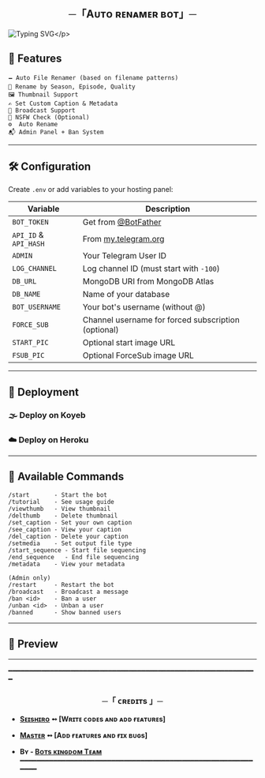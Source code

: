 <h2 align="center">
  ─「Aᴜᴛᴏ ʀᴇɴᴀᴍᴇʀ ʙᴏᴛ」─
</h2>


![Typing SVG](https://readme-typing-svg.herokuapp.com/?lines=Tʜɪs+ɪs+ᴀ+ᴀᴜᴛᴏ+ʀᴇɴᴀᴍᴇʀ+ʙᴏᴛ!+ᴡɪᴛʜ+ᴀᴅᴠᴀɴᴄᴇ+ғᴇᴀᴛᴜʀᴇs;ᴄʀᴇᴀᴛᴇᴅ+ʙʏ+Bᴏᴛs+ᴋɪɴɢᴅᴏᴍ+Tᴇᴀᴍ!)</p>
</p>

## 🧹 Features

```
🗕️ Auto File Renamer (based on filename patterns)
📁 Rename by Season, Episode, Quality
🖼️ Thumbnail Support
✍️ Set Custom Caption & Metadata
📡 Broadcast Support
🚫 NSFW Check (Optional)
⚙️  Auto Rename 
📬 Admin Panel + Ban System
```

---

## 🛠️ Configuration

Create `.env` or add variables to your hosting panel:

| Variable              | Description                                         |
| --------------------- | --------------------------------------------------- |
| `BOT_TOKEN`           | Get from [@BotFather](https://t.me/BotFather)       |
| `API_ID` & `API_HASH` | From [my.telegram.org](https://my.telegram.org)     |
| `ADMIN`               | Your Telegram User ID                               |
| `LOG_CHANNEL`         | Log channel ID (must start with `-100`)             |
| `DB_URL`              | MongoDB URI from MongoDB Atlas                      |
| `DB_NAME`             | Name of your database                               |
| `BOT_USERNAME`        | Your bot's username (without @)                     |
| `FORCE_SUB`           | Channel username for forced subscription (optional) |
| `START_PIC`           | Optional start image URL                            |
| `FSUB_PIC`            | Optional ForceSub image URL                         |

---

## 🚀 Deployment

### 🌫️ Deploy on Koyeb

### ☁️ Deploy on Heroku

---

## 🧾 Available Commands

```
/start       - Start the bot
/tutorial    - See usage guide
/viewthumb   - View thumbnail
/delthumb    - Delete thumbnail
/set_caption - Set your own caption
/see_caption - View your caption
/del_caption - Delete your caption
/setmedia    - Set output file type
/start_sequence - Start file sequencing
/end_sequence   - End file sequencing
/metadata    - View your metadata

(Admin only)
/restart     - Restart the bot
/broadcast   - Broadcast a message
/ban <id>    - Ban a user
/unban <id>  - Unban a user
/banned      - Show banned users
```

---

## 📸 Preview

---

━━━━━━━━━━━━━━━━━━━━━━━━━━━━━━━━━━━━━━━━━━━━━━━━━━━━━━━━━━━━

<h3 align="center">
    ─「 ᴄʀᴇᴅɪᴛs 」─
</h3>

- <b>[Sᴇɪsʜɪʀᴏ](https://github.com/•_•)  ➻  [Wʀɪᴛᴇ ᴄᴏᴅᴇs ᴀɴᴅ ᴀᴅᴅ ғᴇᴀᴛᴜʀᴇs] </b>
- <b>[Mᴀsᴛᴇʀ](https://github.com/•_•)  ➻  [Aᴅᴅ ғᴇᴀᴛᴜʀᴇs ᴀɴᴅ ғɪx ʙᴜɢs] </b>

 
- <b>Bʏ - [Bᴏᴛs ᴋɪɴɢᴅᴏᴍ Tᴇᴀᴍ](https://t.me/botskingdom) </b>
━━━━━━━━━━━━━━━━━━━━━━━━━━━━━━━━━━━━━━━━━━━━━━━━━━━━━━━━━━━━


